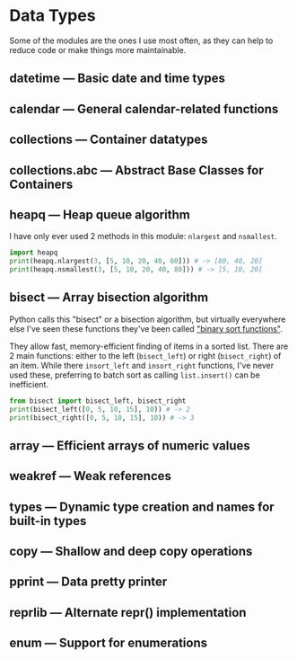 # Data Types

Some of the modules are the ones I use most often, as they can help to reduce code or make things more maintainable.

## datetime — Basic date and time types

## calendar — General calendar-related functions

## collections — Container datatypes

## collections.abc — Abstract Base Classes for Containers

## heapq — Heap queue algorithm

I have only ever used 2 methods in this module: `nlargest` and `nsmallest`.

```python
import heapq
print(heapq.nlargest(3, [5, 10, 20, 40, 80])) # -> [80, 40, 20]
print(heapq.nsmallest(3, [5, 10, 20, 40, 80])) # -> [5, 10, 20]
```

## bisect — Array bisection algorithm

Python calls this "bisect" or a bisection algorithm, but virtually everywhere else I've seen these functions they've been called ["binary sort functions"](https://en.wikipedia.org/wiki/Binary_search_algorithm).

They allow fast, memory-efficient finding of items in a sorted list. There are 2 main functions: either to the left (`bisect_left`) or right (`bisect_right`) of an item. While there `insort_left` and `insort_right` functions, I've never used these, preferring to batch sort as calling `list.insert()` can be inefficient.

```python
from bisect import bisect_left, bisect_right
print(bisect_left([0, 5, 10, 15], 10)) # -> 2
print(bisect_right([0, 5, 10, 15], 10)) # -> 3
```

## array — Efficient arrays of numeric values

## weakref — Weak references

## types — Dynamic type creation and names for built-in types

## copy — Shallow and deep copy operations

## pprint — Data pretty printer

## reprlib — Alternate repr() implementation

## enum — Support for enumerations

